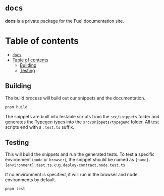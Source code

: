 # `docs`

**docs** is a private package for the Fuel documentation site.

# Table of contents

- [`docs`](#docs-snippets)
- [Table of contents](#table-of-contents)
  - [Building](#building)
  - [Testing](#testing)

## Building

The build process will build out our snippets and the documentation.

```sh
pnpm build
```

The snippets are built into testable scripts from the `src/snippets` folder and generates the Typegen types into the `src/snippets/typegend` folder. All test scripts end with a `.test.ts` suffix.

## Testing

This will build the snippets and run the generated tests. To test a specific environment (`node` or `browser`), the snippet should be named as `{name}.{environment}.test.ts`. e.g. `deploy-contract.node.test.ts`

If no environment is specified, it will run in the browser and node environments by default.

```sh
pnpm test
```
